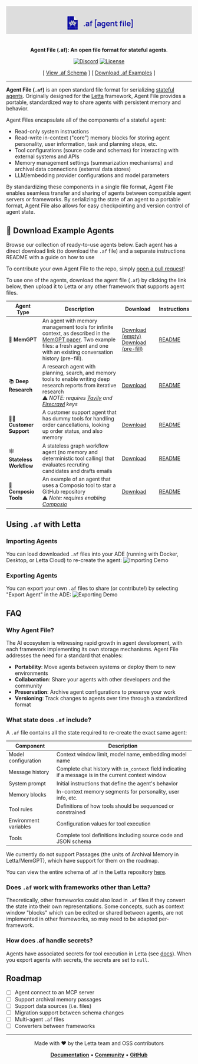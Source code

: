 <a href="https://docs.letta.com/">
  <img alt="Agent File (.af): An open standard file format for stateful agents." src="/assets/agentfile.png">
</a>

<p align="center">
    <br /><b>Agent File (.af): An open file format for stateful agents</b>.
</p>

<div align="center">
  
[![Discord](https://img.shields.io/discord/1161736243340640419?label=Discord&logo=discord&logoColor=5865F2&style=flat-square&color=5865F2)](https://discord.gg/letta)
[![License](https://img.shields.io/badge/License-Apache%202.0-silver?style=flat-square)](LICENSE)

</div>

<div align="center">
  
[ [View .af Schema](#what-state-does-af-include) ] [ [Download .af Examples](#-download-example-agents) ]

</div>

---

**Agent File (`.af`)** is an open standard file format for serializing [stateful agents](https://www.letta.com/blog/stateful-agents). Originally designed for the [Letta](https://letta.com) framework, Agent File provides a portable, standardized way to share agents with persistent memory and behavior.

Agent Files encapsulate all of the components of a stateful agent:
- Read-only system instructions
- Read-write in-context ("core") memory blocks for storing agent personality, user information, task and planning steps, etc.
- Tool configurations (source code and schemas) for interacting with external systems and APIs
- Memory management settings (summarization mechanisms) and archival data connections (external data stores)
- LLM/embedding provider configurations and model parameters

By standardizing these components in a single file format, Agent File enables seamless transfer and sharing of agents between compatible agent servers or frameworks. By serializing the state of an agent to a portable format, Agent File also allows for easy checkpointing and version control of agent state.

## 👾 Download Example Agents

Browse our collection of ready-to-use agents below. Each agent has a direct download link (to download the `.af` file) and a separate instructions README with a guide on how to use 

To contribute your own Agent File to the repo, simply [open a pull request](https://github.com/letta-ai/agent-file/compare)!

To use one of the agents, download the agent file (`.af`) by clicking the link below, then upload it to Letta or any other framework that supports agent files.

|        Agent Type            | Description | Download | Instructions |
|------------------------------|------------|----------|-------------|
| 🧠 **MemGPT**          | An agent with memory management tools for infinite context, as described in the [MemGPT paper](https://research.memgpt.ai/). Two example files: a fresh agent and one with an existing conversation history (pre-fill). | [Download (empty)](https://letta-agent-files.s3.us-east-1.amazonaws.com/memgpt_agent.af) [Download (pre-fill)](https://letta-agent-files.s3.us-east-1.amazonaws.com/memgpt_agent_with_convo.af) | [README](./memgpt_agent) |
| 📚 **Deep Research** | A research agent with planning, search, and memory tools to enable writing deep research reports from iterative research <br />⚠️ *NOTE: requires [Tavily](https://tavily.com/) and [Firecrawl](https://www.firecrawl.dev/) keys* | [Download](https://letta-agent-files.s3.us-east-1.amazonaws.com/deep_research_agent.af) | [README](./deep_research_agent) |
| 🧑‍💼 **Customer Support** | A customer support agent that has dummy tools for handling order cancellations, looking up order status, and also memory | [Download](https://letta-agent-files.s3.us-east-1.amazonaws.com/customer_service.af) | [README](./customer_service_agent) |
| 🕸️ **Stateless Workflow** | A stateless graph workflow agent (no memory and deterministic tool calling) that evaluates recruting candidates and drafts emails | [Download](https://letta-agent-files.s3.us-east-1.amazonaws.com/outreach_workflow_agent.af) | [README](./workflow_agent) | 
| 🐙 **Composio Tools** | An example of an agent that uses a Composio tool to star a GitHub repository <br />⚠️ *Note: requires enabling [Composio](https://docs.letta.com/guides/agents/composio)* | [Download](https://letta-agent-files.s3.us-east-1.amazonaws.com/composio_github_star_agent.af) | [README](./composio_github_star_agent) |

## Using `.af` with Letta 

### Importing Agents 
You can load downloaded `.af` files into your ADE (running with Docker, Desktop, or Letta Cloud) to re-create the agent: 
![Importing Demo](./import_demo.gif)

### Exporting Agents 
You can export your own `.af` files to share (or contribute!) by selecting "Export Agent" in the ADE: 
![Exporting Demo](./export_demo.gif)

## FAQ

### Why Agent File?

The AI ecosystem is witnessing rapid growth in agent development, with each framework implementing its own storage mechanisms. Agent File addresses the need for a standard that enables:

- **Portability**: Move agents between systems or deploy them to new environments
- **Collaboration**: Share your agents with other developers and the community
- **Preservation**: Archive agent configurations to preserve your work
- **Versioning**: Track changes to agents over time through a standardized format

### What state does `.af` include?

A `.af` file contains all the state required to re-create the exact same agent:

| Component | Description |
|-----------|-------------|
| Model configuration | Context window limit, model name, embedding model name |
| Message history | Complete chat history with `in_context` field indicating if a message is in the current context window |
| System prompt | Initial instructions that define the agent's behavior |
| Memory blocks | In-context memory segments for personality, user info, etc. |
| Tool rules | Definitions of how tools should be sequenced or constrained |
| Environment variables | Configuration values for tool execution |
| Tools | Complete tool definitions including source code and JSON schema |

We currently do not support Passages (the units of Archival Memory in Letta/MemGPT), which have support for them on the roadmap.

You can view the entire schema of .af in the Letta repository [here](https://github.com/letta-ai/letta/blob/main/letta/serialize_schemas/pydantic_agent_schema.py).

### Does `.af` work with frameworks other than Letta?

Theoretically, other frameworks could also load in `.af` files if they convert the state into their own representations. Some concepts, such as context window "blocks" which can be edited or shared between agents, are not implemented in other frameworks, so may need to be adapted per-framework.

### How does .af handle secrets?

Agents have associated secrets for tool execution in Letta (see [docs](https://docs.letta.com/guides/agents/tool-variables)). When you export agents with secrets, the secrets are set to `null`.

## Roadmap 
- [ ] Agent connect to an MCP server
- [ ] Support archival memory passages
- [ ] Support data sources (i.e. files)
- [ ] Migration support between schema changes
- [ ] Multi-agent `.af` files
- [ ] Converters between frameworks 

---

<div align="center">
  
Made with ❤️ by the Letta team and OSS contributors

**[Documentation](https://docs.letta.com)** • **[Community](https://discord.gg/letta)** • **[GitHub](https://github.com/letta-ai/letta)**

</div>

